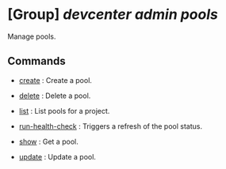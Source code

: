 # [Group] _devcenter admin pools_

Manage pools.

## Commands

- [create](/Commands/devcenter/admin/pools/_create.md)
: Create a pool.

- [delete](/Commands/devcenter/admin/pools/_delete.md)
: Delete a pool.

- [list](/Commands/devcenter/admin/pools/_list.md)
: List pools for a project.

- [run-health-check](/Commands/devcenter/admin/pools/_run-health-check.md)
: Triggers a refresh of the pool status.

- [show](/Commands/devcenter/admin/pools/_show.md)
: Get a pool.

- [update](/Commands/devcenter/admin/pools/_update.md)
: Update a pool.
